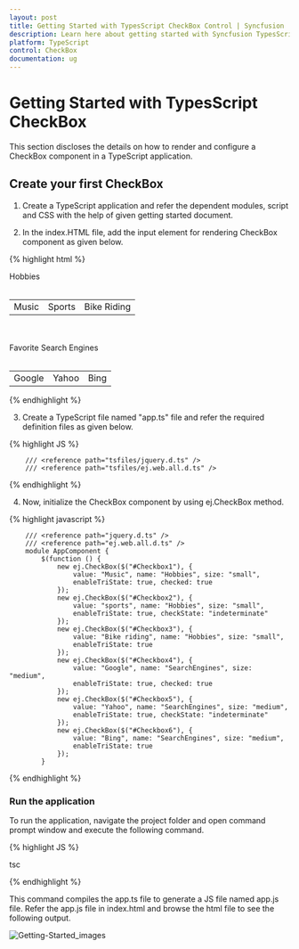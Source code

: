 ```yaml
---
layout: post
title: Getting Started with TypesScript CheckBox Control | Syncfusion
description: Learn here about getting started with Syncfusion TypesScript CheckBox Control, its elements, and more.
platform: TypeScript
control: CheckBox
documentation: ug
---
```


# Getting Started with TypesScript CheckBox

This section discloses the details on how to render and configure a CheckBox component in a TypeScript application.

## Create your first CheckBox	

1. Create a TypeScript application and refer the dependent modules, script and CSS with the help of given getting started document.

2. In the index.HTML file, add the input element for rendering CheckBox component as given below.

{% highlight html %}

 <div>
        Hobbies <br /><br />
        <table>
            <tr>
                <td>
                    <ej-checkbox id="Checkbox1"></ej-checkbox>
                    <label for="Checkbox1">Music</label>
                </td>
                <td>
                    <ej-checkbox id="Checkbox2"> </ej-checkbox>
                    <label for="Checkbox2">Sports</label>
                </td>
                <td>
                    <ej-checkbox id="Checkbox3"> </ej-checkbox>
                    <label for="Checkbox3">Bike Riding</label>
                </td>
            </tr>
        </table><br /><br />
        Favorite Search Engines<br /><br />
        <table>
            <tr>
                <td>
                    <ej-checkbox id="Checkbox4"> </ej-checkbox>
                    <label for="Checkbox4">Google</label>
                </td>
                <td>
                    <ej-checkbox id="Checkbox5"> </ej-checkbox>
                    <label for="Checkbox5">Yahoo</label>
                </td>
                <td>
                    <ej-checkbox id="Checkbox6"> </ej-checkbox>
                    <label for="Checkbox6">Bing</label>
                </td>
            </tr>
        </table>
    </div>

{% endhighlight %} 

3. Create a TypeScript file named "app.ts" file and refer the required definition files as given below.

{% highlight JS %}

        /// <reference path="tsfiles/jquery.d.ts" />
        /// <reference path="tsfiles/ej.web.all.d.ts" />

{% endhighlight %} 

4. Now, initialize the CheckBox component by using ej.CheckBox method. 

{% highlight javascript %}

        /// <reference path="jquery.d.ts" />
        /// <reference path="ej.web.all.d.ts" /> 
        module AppComponent {
            $(function () {
                new ej.CheckBox($("#Checkbox1"), {
                    value: "Music", name: "Hobbies", size: "small",
                    enableTriState: true, checked: true
                });
                new ej.CheckBox($("#Checkbox2"), {
                    value: "sports", name: "Hobbies", size: "small",
                    enableTriState: true, checkState: "indeterminate"
                });
                new ej.CheckBox($("#Checkbox3"), {
                    value: "Bike riding", name: "Hobbies", size: "small",
                    enableTriState: true
                });
                new ej.CheckBox($("#Checkbox4"), {
                    value: "Google", name: "SearchEngines", size: "medium",
                    enableTriState: true, checked: true
                });
                new ej.CheckBox($("#Checkbox5"), {
                    value: "Yahoo", name: "SearchEngines", size: "medium",
                    enableTriState: true, checkState: "indeterminate"
                });
                new ej.CheckBox($("#Checkbox6"), {
                    value: "Bing", name: "SearchEngines", size: "medium",
                    enableTriState: true
                });
            }

{% endhighlight %} 

### Run the application

To run the application, navigate the project folder and open command prompt window and execute the following command.

{% highlight JS %}

tsc

{% endhighlight %} 

This command compiles the app.ts file to generate a JS file named app.js file. 
Refer the app.js file in index.html and browse the html file to see the following output.

![Getting-Started_images](Getting-Started_images/checkbox.png) 

